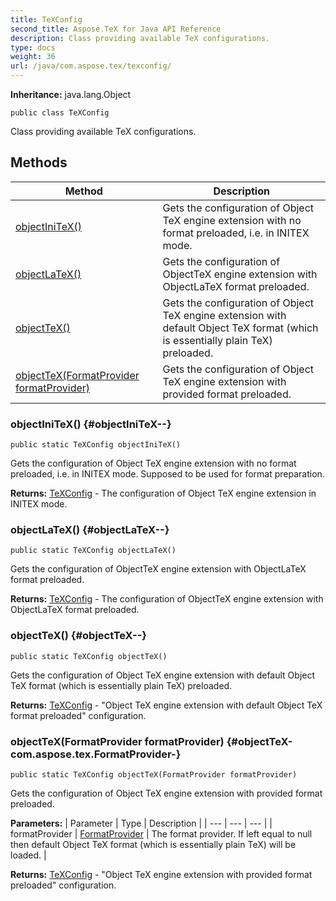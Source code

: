 ```yaml
---
title: TeXConfig
second_title: Aspose.TeX for Java API Reference
description: Class providing available TeX configurations.
type: docs
weight: 36
url: /java/com.aspose.tex/texconfig/
---
```

**Inheritance:**
java.lang.Object
```
public class TeXConfig
```

Class providing available TeX configurations.
## Methods

| Method | Description |
| --- | --- |
| [objectIniTeX()](#objectIniTeX--) | Gets the configuration of Object TeX engine extension with no format preloaded, i.e. in INITEX mode. |
| [objectLaTeX()](#objectLaTeX--) | Gets the configuration of ObjectTeX engine extension with ObjectLaTeX format preloaded. |
| [objectTeX()](#objectTeX--) | Gets the configuration of Object TeX engine extension with default Object TeX format (which is essentially plain TeX) preloaded. |
| [objectTeX(FormatProvider formatProvider)](#objectTeX-com.aspose.tex.FormatProvider-) | Gets the configuration of Object TeX engine extension with provided format preloaded. |
### objectIniTeX() {#objectIniTeX--}
```
public static TeXConfig objectIniTeX()
```


Gets the configuration of Object TeX engine extension with no format preloaded, i.e. in INITEX mode. Supposed to be used for format preparation.

**Returns:**
[TeXConfig](../../com.aspose.tex/texconfig) - The configuration of Object TeX engine extension in INITEX mode.
### objectLaTeX() {#objectLaTeX--}
```
public static TeXConfig objectLaTeX()
```


Gets the configuration of ObjectTeX engine extension with ObjectLaTeX format preloaded.

**Returns:**
[TeXConfig](../../com.aspose.tex/texconfig) - The configuration of ObjectTeX engine extension with ObjectLaTeX format preloaded.
### objectTeX() {#objectTeX--}
```
public static TeXConfig objectTeX()
```


Gets the configuration of Object TeX engine extension with default Object TeX format (which is essentially plain TeX) preloaded.

**Returns:**
[TeXConfig](../../com.aspose.tex/texconfig) - "Object TeX engine extension with default Object TeX format preloaded" configuration.
### objectTeX(FormatProvider formatProvider) {#objectTeX-com.aspose.tex.FormatProvider-}
```
public static TeXConfig objectTeX(FormatProvider formatProvider)
```


Gets the configuration of Object TeX engine extension with provided format preloaded.

**Parameters:**
| Parameter | Type | Description |
| --- | --- | --- |
| formatProvider | [FormatProvider](../../com.aspose.tex/formatprovider) | The format provider. If left equal to null then default Object TeX format (which is essentially plain TeX) will be loaded. |

**Returns:**
[TeXConfig](../../com.aspose.tex/texconfig) - "Object TeX engine extension with provided format preloaded" configuration.
